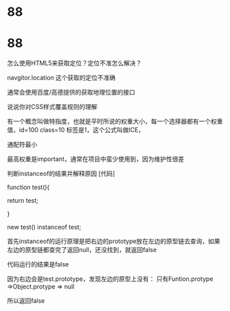 # 88

# 88

怎么使用HTML5来获取定位？定位不准怎么解决？

navgitor.location 这个获取的定位不准确

通常会使用百度/高德提供的获取地理位置的接口

说说你对CSS样式覆盖规则的理解

有一个概念叫做特指度，也就是平时所说的权重大小，每一个选择器都有一个权重值，id=100 class=10 标签是1，这个公式叫做ICE，

通配符最小

最高权重是important，通常在项目中蛮少使用到，因为维护性很差

判断instanceof的结果并解释原因 [代码]

function test(){

return test;

}

new test() instanceof test;

首先instanceof的运行原理是把右边的prototype放在左边的原型链去查询，如果左边的原型链都查完了返回null，还没找到，就返回false

代码运行的结果是false

因为右边会是test.prototype，发现左边的原型上没有： 只有Funtion.protype =>Object.protype => null

所以返回false